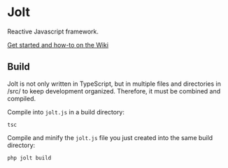 # Jolt

Reactive Javascript framework.

[Get started and how-to on the Wiki](https://github.com/electrikmilk/jolt/wiki)

## Build

Jolt is not only written in TypeScript, but in multiple files and directories in /src/ to keep development organized. Therefore, it must be combined and compiled.

Compile into `jolt.js` in a build directory:

```console
tsc
```

Compile and minify the `jolt.js` file you just created into the same build directory:

```console
php jolt build
```
